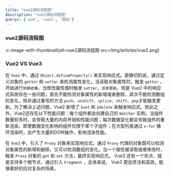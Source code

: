 ```yaml
---
title: "vue2源码流程图"
description: "vue2源码流程图"
querys: ['vue', 'vue2', '源码']
---
```


### vue2源码流程图

:c-image-with-thumbnail{alt=vue2源码流程图 src=/img/articles/vue2.png}

### Vue2 VS Vue3

在 `Vue2` 中，通过 `Object.defineProperty()` 来实现响应式。更确切的说，通过定义对象的 `getter` 和 `setter` 来检测属性变化，当读取对象属性时，触发 `getter` ，开始进行`依赖收集`，当修改属性值时触发 `setter`，`派发更新`。但是 Vue2 中的响应式系统存在一些问题，首先不能检测对象属性的新增或者删除，其次不能检测数组的变化，除非通过重写的方法 `push`、`unshift`、`splice`、`shift`、`pop`才能触发更新。为了解决上述问题，Vue2 新增了 `$set` 和  `$delete` 来触发响应式。除此之外，Vue2还存在以下性能问题：每个组件都会创建自己的 `Watcher` 实例，当组件数量较多时，会导致大量的内存开销和性能问题；每次数据变化都会导致组件的重新渲染，即使数据变化影响的组件仅限于某个子组件；在大型列表通过 `v-for` 循环渲染时，会产生大量的DOM操作，影响渲染性能。

在 `Vue3` 中，引入了 `Proxy` 对象来实现响应式。通过 `Proxy` 代理的对象既可以检测对象属性的新增和删除，又可以检测数组的变化。当一个属性被读取或者修改时，触发 `Proxy` 对象的 `get` 和 `set` 方法，最终实现响应式。 Vue3 还有一个优点，就是支持多个根节点，通过引入 `Fragment` ，总体来说， Vue3 更加灵活和高效，能够更好的应对复杂的场景。
